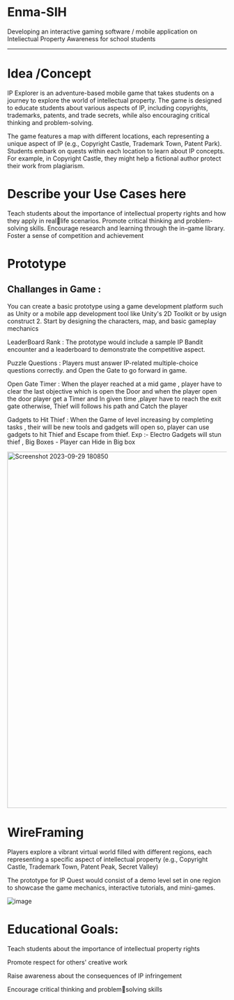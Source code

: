# Enma-SIH

Developing an interactive gaming software / mobile
application on Inteliectual Property Awareness for school students

<hr> </hr>

<h1> Idea /Concept </h1>
<p>
IP Explorer is an adventure-based mobile game that takes students on a journey to explore the
world of intellectual property. The game is designed to educate students about various aspects
of IP, including copyrights, trademarks, patents, and trade secrets, while also encouraging
critical thinking and problem-solving.
</p>

<p>
The game features a map with different locations, each representing a unique aspect of IP (e.g.,
Copyright Castle, Trademark Town, Patent Park).
Students embark on quests within each location to learn about IP concepts. For example, in
Copyright Castle, they might help a fictional author protect their work from plagiarism.
</p>

<h1> Describe your Use Cases here </h1>

<p>
Teach students about the importance of intellectual property rights and how they apply in reallife scenarios. Promote critical thinking and problem-solving skills. Encourage research and
learning through the in-game library. Foster a sense of competition and achievement
</p>

<h1>
  Prototype 
</h1>

<h2>
  Challanges in Game :
</h2>

<p>
You can create a basic prototype using a game development platform such as Unity or a mobile
app development tool like Unity's 2D Toolkit or by usign construct 2. Start by designing the
characters, map, and basic gameplay mechanics
</p>

<p>
LeaderBoard Rank : The prototype would include a sample IP Bandit encounter and a leaderboard to demonstrate
the competitive aspect.
</p>

<p>
Puzzle Questions : Players must answer IP-related multiple-choice questions correctly. and Open the Gate to go
forward in game.
</p>

<p>
Open Gate Timer : When the player reached at a mid game , player have to clear the last objective which is open the Door and when the player open the door player get a Timer and In given time ,player have to reach the exit gate otherwise, Thief will follows his path and Catch the player
</p>

<p>
Gadgets to Hit Thief : When the Game of level increasing by completing tasks , their will be new tools and gadgets will
open so, player can use gadgets to hit Thief and Escape from thief. Exp :- Electro Gadgets will stun thief , Big Boxes -
Player can Hide in Big box
</p>

<img width="817" alt="Screenshot 2023-09-29 180850" src="https://github.com/ankit7248/Enma-SIH/assets/101561408/62a5f36b-f364-493c-ad25-1ba8afae1565">

<h1> WireFraming </h1>

<p>
  Players explore a vibrant virtual world filled with different regions, each representing a specific aspect of
intellectual property (e.g., Copyright Castle, Trademark Town, Patent Peak, Secret Valley)
</p>

<p>
  The prototype for IP Quest would consist of a demo level set in one region to showcase the game mechanics,
interactive tutorials, and mini-games.
</p>

![image](https://github.com/ankit7248/Enma-SIH/assets/101561408/d54ece0e-5050-4a48-bbb6-97ce2217f7d1)


<h1> Educational Goals: </h1>

<p>
  Teach students about the importance of
intellectual property rights
</p>
<p>
  Promote respect for others' creative work
</p>
<P>
  Raise awareness about the consequences
of IP infringement
</P>

<p>
  Encourage critical thinking and problemsolving skills
</p>




